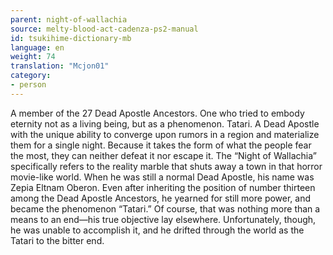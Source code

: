 ```yaml
---
parent: night-of-wallachia
source: melty-blood-act-cadenza-ps2-manual
id: tsukihime-dictionary-mb
language: en
weight: 74
translation: "Mcjon01"
category:
- person
---
```


A member of the 27 Dead Apostle Ancestors. One who tried to embody eternity not as a living being, but as a phenomenon. Tatari.
A Dead Apostle with the unique ability to converge upon rumors in a region and materialize them for a single night. Because it takes the form of what the people fear the most, they can neither defeat it nor escape it. The “Night of Wallachia” specifically refers to the reality marble that shuts away a town in that horror movie-like world.
When he was still a normal Dead Apostle, his name was Zepia Eltnam Oberon. Even after inheriting the position of number thirteen among the Dead Apostle Ancestors, he yearned for still more power, and became the phenomenon “Tatari.”
Of course, that was nothing more than a means to an end—his true objective lay elsewhere. Unfortunately, though, he was unable to accomplish it, and he drifted through the world as the Tatari to the bitter end.
